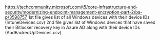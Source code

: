 https://techcommunity.microsoft.com/t5/core-infrastructure-and-security/modernizing-endpoint-management-encryption-part-2/ba-p/3598757
1st file gives list of all Windows devices with their device IDs (IntuneDevices.csv)
2nd file gives list of Windows devices that have saved their Bitlocker recovery key in Azure AD along with their device IDs (AadBackedUpDevices.csv)
